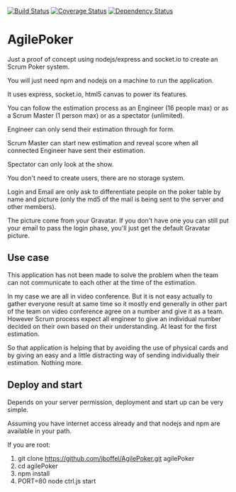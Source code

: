 [![Build Status](https://travis-ci.org/jboffel/AgilePoker.svg?branch=master)](https://travis-ci.org/jboffel/AgilePoker)
[![Coverage Status](https://coveralls.io/repos/github/jboffel/AgilePoker/badge.svg?branch=master)](https://coveralls.io/github/jboffel/AgilePoker?branch=master)
[![Dependency Status](https://gemnasium.com/jboffel/AgilePoker.svg)](https://gemnasium.com/jboffel/AgilePoker)

# AgilePoker
Just a proof of concept using nodejs/express and socket.io to create an Scrum Poker system.

You will just need npm and nodejs on a machine to run the application.

It uses express, socket.io, html5 canvas to power its features.

You can follow the estimation process as an Engineer (16 people max) or as a Scrum Master (1 person max) or as a spectator (unlimited).

Engineer can only send their estimation through for form.

Scrum Master can start new estimation and reveal score when all connected Engineer have sent their estimation.

Spectator can only look at the show.

You don't need to create users, there are no storage system.

Login and Email are only ask to differentiate people on the poker table by name and picture (only the md5 of the mail is being sent to the server and other members).

The picture come from your Gravatar. If you don't have one you can still put your email to pass the login phase, you'll just get the default Gravatar picture.

## Use case
This application has not been made to solve the problem when the team can not communicate to each other at the time of the estimation.

In my case we are all in video conference. But it is not easy actually to gather everyone result at same time so it mostly end generally in other part of the team on video conference agree on a number and give it as a team.
However Scrum process expect all engineer to give an individual number decided on their own based on their understanding. At least for the first estimation.

So that application is helping that by avoiding the use of physical cards and by giving an easy and a little distracting way of sending individually their estimation. Nothing more.

## Deploy and start
Depends on your server permission, deployment and start up can be very simple.

Assuming you have internet access already and that nodejs and npm are available in your path.

If you are root:

1. git clone https://github.com/jboffel/AgilePoker.git agilePoker
2. cd agilePoker
3. npm install
4. PORT=80 node ctrl.js start